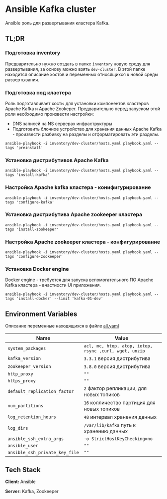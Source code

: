 
# Ansible Kafka cluster

Ansible роль для развертывания кластера Kafka.


## TL;DR

### Подготовка inventory
Предварительно нужно создать в папке ```inventory``` новую среду для развертывания, за основу можно взять ```dev-cluster```.
В этой папке находится описание хостов и переменных относящихся к новой среды развертывания.  

### Подготовка нод кластера
Роль подготавливает хосты для установки компонентов кластеров Apache Kafka и Apache Zookeper.
Предварительно перед запуском этой роли необходимо произвести настройки: 
* DNS записей на NS серверах инфраструктуры
* Подготовить блочное устройство для хранения данных Apache Kafka - произвести разбивку на разделы и отформатировать эти разделы.
```
ansible-playbook -i inventory/dev-cluster/hosts.yaml playbook.yaml --tags 'preinstall'
```
### Установка дистрибутивов Apache Kafka
```
ansible-playbook -i inventory/dev-cluster/hosts.yaml playbook.yaml --tags 'install-kafka'
```
### Настройка Apache kafka кластера - конифигурирование
```
ansible-playbook -i inventory/dev-cluster/hosts.yaml playbook.yaml --tags 'configure-kafka'
```
### Установка дистрибутива Apache zookeeper кластера
```
ansible-playbook -i inventory/dev-cluster/hosts.yaml playbook.yaml --tags 'install-zookeeper'
```
### Настройка Apache zookeeper кластера - конфигурирование
```
ansible-playbook -i inventory/dev-cluster/hosts.yaml playbook.yaml --tags 'configure-zookeeper'
```
### Установка Docker engine
Docker engine - требуется для запуска вспомогательного ПО Apache Kafka кластера - вчастности UI приложения.
```
ansible-playbook -i inventory/dev-cluster/hosts.yaml playbook.yaml --tags 'install-docker' --limit 'kafka-01-dev'
```

## Environment Variables
Описание переменные находящихся в файле [all.yaml](inventory/dev-cluster/group_vars/all.yaml)

| Name                         | Value                                                  |
|------------------------------|--------------------------------------------------------|
| `system_packages`            | `acl, mc, htop, atop, iotop, rsync ,curl, wget, unzip` |
| `kafka_version`              | `3.3.1` версия дистрибутива                            |
| `zookeeper_version`          | `3.8.0` версия дистрибутива                            |
| `http_proxy`                 | `""`                                                   |
| `https_proxy`                | `""`                                                   |
| `default_replication_factor` | `2` фактор репликации, для новых топиков               |
| `num_partitions`             | `16` колличество партиция для новых топиков            |
| `log_retention_hours`        | `48` интервал хранения данных                          |
| `log_dirs`                   | `/var/lib/kafka` путь к хранению данных                |
| `ansible_ssh_extra_args`     | `-o StrictHostKeyChecking=no`                          | 
| `ansible_user`               | `""`                                                   |
| `ansible_ssh_private_key_file`| `""`                                                   |  

## Tech Stack

**Client:** Ansible

**Server:** Kafka, Zookeeper
